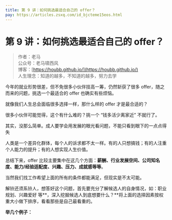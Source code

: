 ```yaml
---
title: 第 9 讲：如何挑选最适合自己的 offer？
pay: https://articles.zsxq.com/id_bjcteme15eos.html
---
```


#  第 9 讲：如何挑选最适合自己的 offer？

> 作者：老马
> <br/>公众号：老马啸西风
> <br/> 博客：[https://houbb.github.io/](https://houbb.github.io/)
> <br/> 人生理念：知道的越多，不知道的越多，努力去学

今年的就业形势很差，但不免很多小伙伴技高一筹，仍然斩获了很多 offer，随之而来的问题，挑选一个最适合的 offer 也确实有些烦恼。

就像我们人生总会面临很多选择一样，那什么样的 offer 才是最合适的？

很多小伙伴可能觉得，这个有什么难的？挑一个 “钱多活少离家近” 不就行了。

其实，没那么简单。成人要学会用发展的眼光看问题，不能只看到眼下的一点点得失

人类是一个差异化群体，每个人的诉求都不太一样。有的人只想搞钱；有的人注重个人能力的提升；有的人想实现人生价值。

总结下来，offer 比较主要集中在这几个方面：**薪酬、行业发展空间、公司知名度、能力/经验适配度、兴趣、压力、成就感等等**。

当然我们找工作希望上面的所有的条件都能满足，但现实是不太可能。

解铃还须系铃人，想答好这个问题，首先要充分了解候选人的自身情况，如：职业规划、兴趣爱好 等**，深入挖掘候选人到底想要什么？**将上面的选择因素按权重大小做下排序，看看那些是自己最看重的。

**举几个例子：**